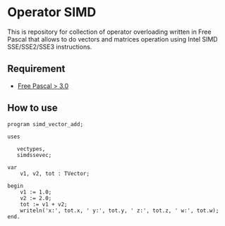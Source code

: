 # Operator SIMD

This is repository for collection of operator overloading written in Free Pascal
that allows to do vectors and matrices operation using Intel SIMD SSE/SSE2/SSE3 instructions.

## Requirement

- [Free Pascal > 3.0](https://freepascal.org)

## How to use

```
program simd_vector_add;

uses

   vectypes,
   simdssevec;

var
    v1, v2, tot : TVector;

begin    
    v1 := 1.0;
    v2 := 2.0;
    tot := v1 + v2;
    writeln('x:', tot.x, ' y:', tot.y, ' z:', tot.z, ' w:', tot.w);    
end.
```
